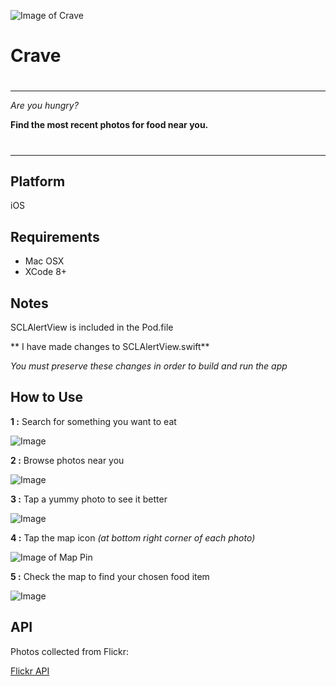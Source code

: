 ![Image of Crave](http://i.imgur.com/qi4TuZq.png)

# Crave

#
--------------------------------------------

*Are you hungry?*

**Find the most recent photos for food near you.**

#
--------------------------------------------

## Platform

iOS

## Requirements

* Mac OSX
* XCode 8+

## Notes

SCLAlertView is included in the Pod.file

** I have made changes to SCLAlertView.swift**

_You must preserve these changes in order to build and run the app_



## How to Use

**1 :** Search for something you want to eat

![Image](http://imgur.com/8ibM8PS.png)


**2 :** Browse photos near you

![Image](http://i.imgur.com/KKmfStAb.png)


**3 :** Tap a yummy photo to see it better

![Image](http://i.imgur.com/mUuowoib.png)


**4 :** Tap the map icon _(at bottom right corner of each photo)_

![Image of Map Pin](http://i.imgur.com/TWSIrats.png)


**5 :** Check the map to find your chosen food item

![Image](http://i.imgur.com/INvtJBtb.png)


## API

Photos collected from Flickr:

[Flickr API](https://www.flickr.com/services/api/)
